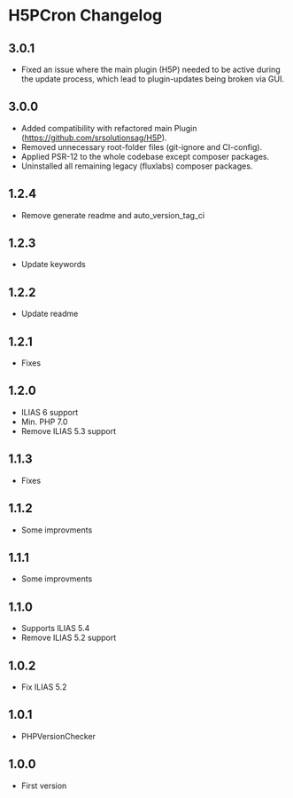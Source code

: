 # H5PCron Changelog

## 3.0.1

- Fixed an issue where the main plugin (H5P) needed to be active during the update process, which lead to plugin-updates
  being broken via GUI.

## 3.0.0

- Added compatibility with refactored main Plugin (https://github.com/srsolutionsag/H5P).
- Removed unnecessary root-folder files (git-ignore and CI-config).
- Applied PSR-12 to the whole codebase except composer packages.
- Uninstalled all remaining legacy (fluxlabs) composer packages.

## 1.2.4

- Remove generate readme and auto_version_tag_ci

## 1.2.3

- Update keywords

## 1.2.2

- Update readme

## 1.2.1

- Fixes

## 1.2.0

- ILIAS 6 support
- Min. PHP 7.0
- Remove ILIAS 5.3 support

## 1.1.3

- Fixes

## 1.1.2

- Some improvments

## 1.1.1

- Some improvments

## 1.1.0

- Supports ILIAS 5.4
- Remove ILIAS 5.2 support

## 1.0.2

- Fix ILIAS 5.2

## 1.0.1

- PHPVersionChecker

## 1.0.0

- First version

